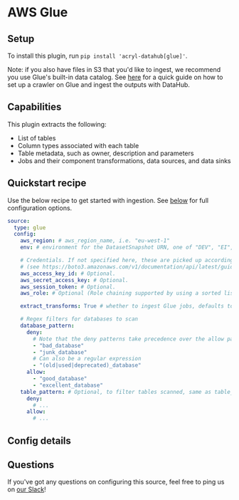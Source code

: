 # AWS Glue

## Setup

To install this plugin, run `pip install 'acryl-datahub[glue]'`.

Note: if you also have files in S3 that you'd like to ingest, we recommend you use Glue's built-in data catalog. See [here](../s3-ingestion.md) for a quick guide on how to set up a crawler on Glue and ingest the outputs with DataHub.

## Capabilities

This plugin extracts the following:

- List of tables
- Column types associated with each table
- Table metadata, such as owner, description and parameters
- Jobs and their component transformations, data sources, and data sinks

## Quickstart recipe

Use the below recipe to get started with ingestion. See [below](#config-details) for full configuration options.

```yml
source:
  type: glue
  config:
    aws_region: # aws_region_name, i.e. "eu-west-1"
    env: # environment for the DatasetSnapshot URN, one of "DEV", "EI", "PROD" or "CORP". Defaults to "PROD".

    # Credentials. If not specified here, these are picked up according to boto3 rules.
    # (see https://boto3.amazonaws.com/v1/documentation/api/latest/guide/credentials.html)
    aws_access_key_id: # Optional.
    aws_secret_access_key: # Optional.
    aws_session_token: # Optional.
    aws_role: # Optional (Role chaining supported by using a sorted list).

    extract_transforms: True # whether to ingest Glue jobs, defaults to True

    # Regex filters for databases to scan
    database_pattern:
      deny:
        # Note that the deny patterns take precedence over the allow patterns.
        - "bad_database"
        - "junk_database"
        # Can also be a regular expression
        - "(old|used|deprecated)_database"
      allow:
        - "good_database"
        - "excellent_database"
    table_pattern: # Optional, to filter tables scanned, same as table_pattern above.
      deny:
        # ...
      allow:
        # ...
```

## Config details

## Questions

If you've got any questions on configuring this source, feel free to ping us on [our Slack](https://slack.datahubproject.io/)!
